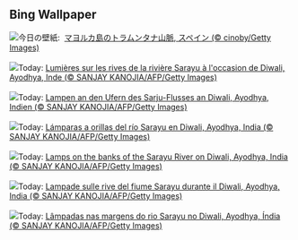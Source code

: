 ## Bing Wallpaper
![](https://www.bing.com/th?id=OHR.OliveOrchard_JA-JP4824162139_UHD.jpg&w=1000)今日の壁紙: &nbsp;[マヨルカ島のトラムンタナ山脈, スペイン (© cinoby/Getty Images)](https://www.bing.com/th?id=OHR.OliveOrchard_JA-JP4824162139_UHD.jpg)
<br><br/>
![](https://www.bing.com/th?id=OHR.DiwaliAyodhya_FR-FR5627036235_UHD.jpg&w=1000)Today: [Lumières sur les rives de la rivière Sarayu à l'occasion de Diwali, Ayodhya, Inde (© SANJAY KANOJIA/AFP/Getty Images)](https://www.bing.com/th?id=OHR.DiwaliAyodhya_FR-FR5627036235_UHD.jpg)
<br><br/>
![](https://www.bing.com/th?id=OHR.DiwaliAyodhya_DE-DE0909919399_UHD.jpg&w=1000)Today: [Lampen an den Ufern des Sarju-Flusses an Diwali, Ayodhya, Indien (© SANJAY KANOJIA/AFP/Getty Images)](https://www.bing.com/th?id=OHR.DiwaliAyodhya_DE-DE0909919399_UHD.jpg)
<br><br/>
![](https://www.bing.com/th?id=OHR.DiwaliAyodhya_ES-ES6190510977_UHD.jpg&w=1000)Today: [Lámparas a orillas del río Sarayu en Diwali, Ayodhya, India (© SANJAY KANOJIA/AFP/Getty Images)](https://www.bing.com/th?id=OHR.DiwaliAyodhya_ES-ES6190510977_UHD.jpg)
<br><br/>
![](https://www.bing.com/th?id=OHR.DiwaliAyodhya_EN-GB6661092478_UHD.jpg&w=1000)Today: [Lamps on the banks of the Sarayu River on Diwali, Ayodhya, India (© SANJAY KANOJIA/AFP/Getty Images)](https://www.bing.com/th?id=OHR.DiwaliAyodhya_EN-GB6661092478_UHD.jpg)
<br><br/>
![](https://www.bing.com/th?id=OHR.DiwaliAyodhya_IT-IT1029399441_UHD.jpg&w=1000)Today: [Lampade sulle rive del fiume Sarayu durante il Diwali, Ayodhya, India (© SANJAY KANOJIA/AFP/Getty Images)](https://www.bing.com/th?id=OHR.DiwaliAyodhya_IT-IT1029399441_UHD.jpg)
<br><br/>
![](https://www.bing.com/th?id=OHR.DiwaliAyodhya_PT-BR8972451551_UHD.jpg&w=1000)Today: [Lâmpadas nas margens do rio Sarayu no Diwali, Ayodhya, Índia (© SANJAY KANOJIA/AFP/Getty Images)](https://www.bing.com/th?id=OHR.DiwaliAyodhya_PT-BR8972451551_UHD.jpg)
<br><br/>
